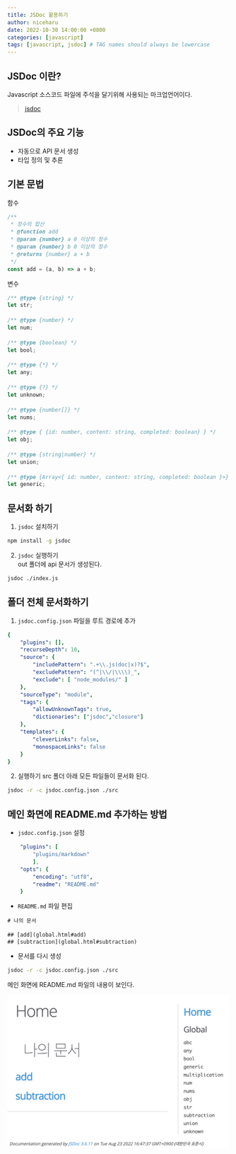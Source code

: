 ```yaml
---
title: JSDoc 활용하기
author: niceharu
date: 2022-10-30 14:00:00 +0800
categories: [javascript]
tags: [javascript, jsdoc] # TAG names should always be lowercase
---
```


## JSDoc 이란? 
Javascript 소스코드 파일에 주석을 달기위해 사용되는 마크업언어이다.
> [jsdoc](https://jsdoc.app/)

## JSDoc의 주요 기능
- 자동으로 API 문서 생성
- 타입 정의 및 추론

## 기본 문법
함수
```js
/** 
 * 정수의 합산
 * @function add
 * @param {number} a 0 이상의 정수
 * @param {number} b 0 이상의 정수
 * @returns {number} a + b
 */
const add = (a, b) => a + b;
```

변수
```js
/** @type {string} */
let str;

/** @type {number} */
let num;

/** @type {boolean} */
let bool;

/** @type {*} */
let any;

/** @type {?} */
let unknown;

/** @type {number[]} */
let nums;

/** @type { {id: number, content: string, completed: boolean} } */
let obj;

/** @type {string|number} */
let union;

/** @type {Array<{ id: number, content: string, completed: boolean }>} */
let generic;
```

## 문서화 하기
1. `jsdoc` 설치하기
```bash
npm install -g jsdoc
```

2. `jsdoc` 실행하기  
out 폴더에 api 문서가 생성된다.
```bash
jsdoc ./index.js
```

## 폴더 전체 문서화하기 
1. `jsdoc.config.json` 파일을 루트 경로에 추가
```yaml
{
    "plugins": [],
    "recurseDepth": 10,
    "source": {
        "includePattern": ".+\\.js(doc|x)?$",
        "excludePattern": "(^|\\/|\\\\)_",
        "exclude": [ "node_modules/" ]
    },
    "sourceType": "module",
    "tags": {
        "allowUnknownTags": true,
        "dictionaries": ["jsdoc","closure"]
    },
    "templates": {
        "cleverLinks": false,
        "monospaceLinks": false
    }
}
```

2. 실행하기 
src 폴더 아래 모든 파일들이 문서화 된다.
```bash
jsdoc -r -c jsdoc.config.json ./src
```

## 메인 화면에 README.md 추가하는 방법
- `jsdoc.config.json` 설정 

```yaml
    "plugins": [
        "plugins/markdown"
        ],
    "opts": {
        "encoding": "utf8",
        "readme": "README.md"
    }
```

- `README.md` 파일 편집  

```text
# 나의 문서

## [add](global.html#add)
## [subtraction](global.html#subtraction)
```

- 문서를 다시 생성  

```bash
jsdoc -r -c jsdoc.config.json ./src
```

메인 화면에 README.md 파일의 내용이 보인다.

![](/assets/images/javascript-1-1.png)
